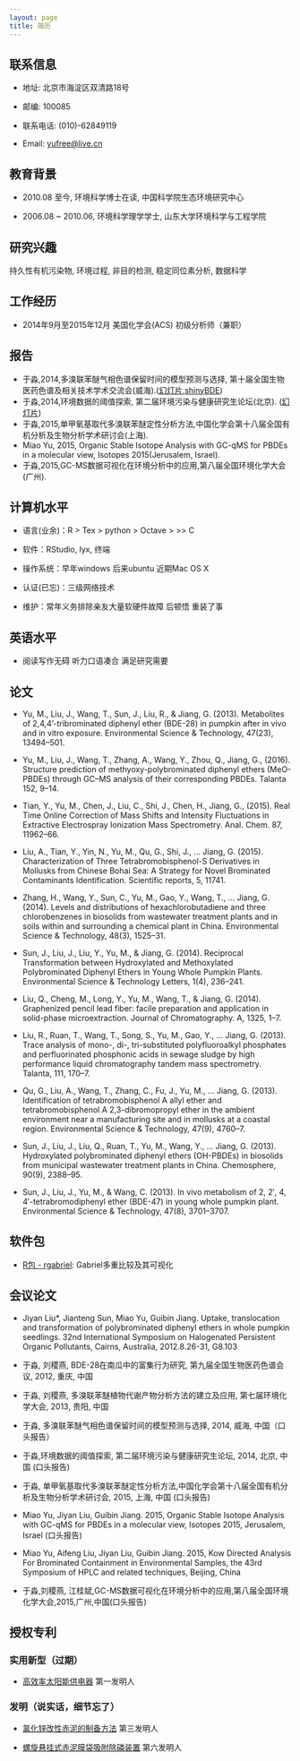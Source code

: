 ```yaml
---
layout: page
title: 简历
---
```


## 联系信息

- 地址: 北京市海淀区双清路18号

- 邮编: 100085

- 联系电话: (010)-62849119

- Email: yufree@live.cn

## 教育背景

- 2010.08 至今, 环境科学博士在读, 中国科学院生态环境研究中心

- 2006.08 ~ 2010.06, 环境科学理学学士, 山东大学环境科学与工程学院 

## 研究兴趣

持久性有机污染物, 环境过程, 非目的检测, 稳定同位素分析, 数据科学

## 工作经历

- 2014年9月至2015年12月 美国化学会(ACS) 初级分析师（兼职）

## 报告

- 于淼,2014,多溴联苯醚气相色谱保留时间的模型预测与选择, 第十届全国生物医药色谱及相关技术学术交流会(威海).([幻灯片](https://github.com/yufree/presentation/blob/master/20140420weihai.pdf),[shinyBDE](https://github.com/yufree/shinyBDE))
- 于淼,2014,环境数据的阈值探索, 第二届环境污染与健康研究生论坛(北京). ([幻灯片](http://yufree.github.io/presentation/threshold/threshold))
- 于淼,2015,单甲氧基取代多溴联苯醚定性分析方法,中国化学会第十八届全国有机分析及生物分析学术研讨会(上海).
- Miao Yu, 2015, Organic Stable Isotope Analysis with GC-qMS for PBDEs in a molecular view, Isotopes 2015(Jerusalem, Israel).
- 于淼,2015,GC-MS数据可视化在环境分析中的应用,第八届全国环境化学大会(广州).

## 计算机水平

- 语言(业余)：R > Tex > python > Octave >  >> C

- 软件：RStudio, lyx, 终端

- 操作系统：早年windows 后来ubuntu 近期Mac OS X

- 认证(已忘)：三级网络技术

- 维护：常年义务排除亲友大量软硬件故障 后顿悟 重装了事

## 英语水平

- 阅读写作无碍 听力口语凑合 满足研究需要

## 论文

- Yu, M., Liu, J., Wang, T., Sun, J., Liu, R., & Jiang, G. (2013). Metabolites of 2,4,4’-tribrominated diphenyl ether (BDE-28) in pumpkin after in vivo and in vitro exposure. Environmental Science & Technology, 47(23), 13494–501. 

- Yu, M., Liu, J., Wang, T., Zhang, A., Wang, Y., Zhou, Q., Jiang, G., (2016). Structure prediction of methyoxy-polybrominated diphenyl ethers (MeO-PBDEs) through GC–MS analysis of their corresponding PBDEs. Talanta 152, 9–14.

- Tian, Y., Yu, M., Chen, J., Liu, C., Shi, J., Chen, H., Jiang, G., (2015). Real Time Online Correction of Mass Shifts and Intensity Fluctuations in Extractive Electrospray Ionization Mass Spectrometry. Anal. Chem. 87, 11962–66. 

- Liu, A., Tian, Y., Yin, N., Yu, M., Qu, G., Shi, J., … Jiang, G. (2015). Characterization of Three Tetrabromobisphenol-S Derivatives in Mollusks from Chinese Bohai Sea: A Strategy for Novel Brominated Contaminants Identification. Scientific reports, 5, 11741.

- Zhang, H., Wang, Y., Sun, C., Yu, M., Gao, Y., Wang, T., … Jiang, G. (2014). Levels and distributions of hexachlorobutadiene and three chlorobenzenes in biosolids from wastewater treatment plants and in soils within and surrounding a chemical plant in China. Environmental Science & Technology, 48(3), 1525–31.

- Sun, J., Liu, J., Liu, Y., Yu, M., & Jiang, G. (2014). Reciprocal Transformation between Hydroxylated and Methoxylated Polybrominated Diphenyl Ethers in Young Whole Pumpkin Plants. Environmental Science & Technology Letters, 1(4), 236–241.

- Liu, Q., Cheng, M., Long, Y., Yu, M., Wang, T., & Jiang, G. (2014). Graphenized pencil lead fiber: facile preparation and application in solid-phase microextraction. Journal of Chromatography. A, 1325, 1–7. 

- Liu, R., Ruan, T., Wang, T., Song, S., Yu, M., Gao, Y., … Jiang, G. (2013). Trace analysis of mono-, di-, tri-substituted polyfluoroalkyl phosphates and perfluorinated phosphonic acids in sewage sludge by high performance liquid chromatography tandem mass spectrometry. Talanta, 111, 170–7. 

- Qu, G., Liu, A., Wang, T., Zhang, C., Fu, J., Yu, M., … Jiang, G. (2013). Identification of tetrabromobisphenol A allyl ether and tetrabromobisphenol A 2,3-dibromopropyl ether in the ambient environment near a manufacturing site and in mollusks at a coastal region. Environmental Science & Technology, 47(9), 4760–7. 

- Sun, J., Liu, J., Liu, Q., Ruan, T., Yu, M., Wang, Y., … Jiang, G. (2013). Hydroxylated polybrominated diphenyl ethers (OH-PBDEs) in biosolids from municipal wastewater treatment plants in China. Chemosphere, 90(9), 2388–95. 

- Sun, J., Liu, J., Yu, M., & Wang, C. (2013). In vivo metabolism of 2, 2′, 4, 4′-tetrabromodiphenyl ether (BDE-47) in young whole pumpkin plant. Environmental Science & Technology, 47(8), 3701–3707. 

## 软件包

- [R包 - rgabriel](http://cran.r-project.org/web/packages/rgabriel/index.html): Gabriel多重比较及其可视化

## 会议论文

- Jiyan Liu*, Jianteng Sun, Miao Yu, Guibin Jiang. Uptake, translocation and transformation of polybrominated diphenyl ethers in whole pumpkin seedlings. 32nd International Symposium on Halogenated Persistent Organic Pollutants, Cairns, Australia, 2012.8.26-31, G8.103

- 于淼, 刘稷燕, BDE-28在南瓜中的富集行为研究, 第九届全国生物医药色谱会议, 2012, 重庆, 中国

- 于淼, 刘稷燕, 多溴联苯醚植物代谢产物分析方法的建立及应用, 第七届环境化学大会, 2013, 贵阳, 中国

- 于淼, 多溴联苯醚气相色谱保留时间的模型预测与选择, 2014, 威海, 中国（口头报告）

- 于淼,环境数据的阈值探索, 第二届环境污染与健康研究生论坛, 2014, 北京, 中国 (口头报告)

- 于淼, 单甲氧基取代多溴联苯醚定性分析方法,中国化学会第十八届全国有机分析及生物分析学术研讨会, 2015, 上海, 中国 (口头报告)

- Miao Yu, Jiyan Liu, Guibin Jiang. 2015, Organic Stable Isotope Analysis with GC-qMS for PBDEs in a molecular view, Isotopes 2015, Jerusalem, Israel (口头报告)

- Miao Yu, Aifeng Liu, Jiyan Liu, Guibin Jiang. 2015, Kow Directed Analysis For Brominated Containment in Environmental Samples, the 43rd Symposium of HPLC and related techniques, Beijing, China

- 于淼,刘稷燕, 江桂斌,GC-MS数据可视化在环境分析中的应用,第八届全国环境化学大会,2015,广州,中国(口头报告)

## 授权专利

### 实用新型（过期）

- [高效率太阳能供电器](https://www.google.com.hk/patents/CN201004609Y) 第一发明人

### 发明（说实话，细节忘了）

- [氯化锌改性赤泥的制备方法](http://www.google.com.hk/patents/CN101559353B) 第三发明人

- [螺旋悬挂式赤泥膜袋吸附除磷装置](https://www.google.com.hk/patents/CN101456602B) 第六发明人
